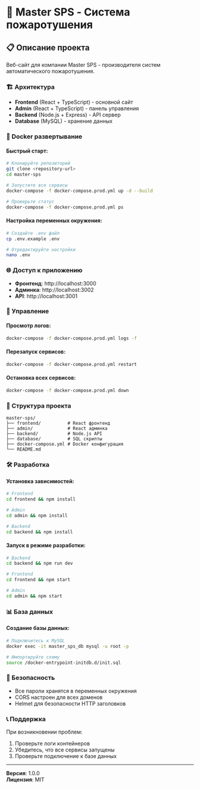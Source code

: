 # 🚀 Master SPS - Система пожаротушения

## 📋 Описание проекта

Веб-сайт для компании Master SPS - производителя систем автоматического пожаротушения.

### 🏗️ Архитектура

- **Frontend** (React + TypeScript) - основной сайт
- **Admin** (React + TypeScript) - панель управления
- **Backend** (Node.js + Express) - API сервер
- **Database** (MySQL) - хранение данных

### 🐳 Docker развертывание

#### Быстрый старт:
```bash
# Клонируйте репозиторий
git clone <repository-url>
cd master-sps

# Запустите все сервисы
docker-compose -f docker-compose.prod.yml up -d --build

# Проверьте статус
docker-compose -f docker-compose.prod.yml ps
```

#### Настройка переменных окружения:
```bash
# Создайте .env файл
cp .env.example .env

# Отредактируйте настройки
nano .env
```

### 🌐 Доступ к приложению

- **Фронтенд**: http://localhost:3000
- **Админка**: http://localhost:3002
- **API**: http://localhost:3001

### 🔧 Управление

#### Просмотр логов:
```bash
docker-compose -f docker-compose.prod.yml logs -f
```

#### Перезапуск сервисов:
```bash
docker-compose -f docker-compose.prod.yml restart
```

#### Остановка всех сервисов:
```bash
docker-compose -f docker-compose.prod.yml down
```

### 📁 Структура проекта

```
master-sps/
├── frontend/          # React фронтенд
├── admin/             # React админка
├── backend/           # Node.js API
├── database/          # SQL скрипты
├── docker-compose.yml # Docker конфигурация
└── README.md
```

### 🛠️ Разработка

#### Установка зависимостей:
```bash
# Frontend
cd frontend && npm install

# Admin
cd admin && npm install

# Backend
cd backend && npm install
```

#### Запуск в режиме разработки:
```bash
# Backend
cd backend && npm run dev

# Frontend
cd frontend && npm start

# Admin
cd admin && npm start
```

### 📊 База данных

#### Создание базы данных:
```bash
# Подключитесь к MySQL
docker exec -it master_sps_db mysql -u root -p

# Импортируйте схему
source /docker-entrypoint-initdb.d/init.sql
```

### 🔐 Безопасность

- Все пароли хранятся в переменных окружения
- CORS настроен для всех доменов
- Helmet для безопасности HTTP заголовков

### 📞 Поддержка

При возникновении проблем:
1. Проверьте логи контейнеров
2. Убедитесь, что все сервисы запущены
3. Проверьте подключение к базе данных

---

**Версия**: 1.0.0  
**Лицензия**: MIT